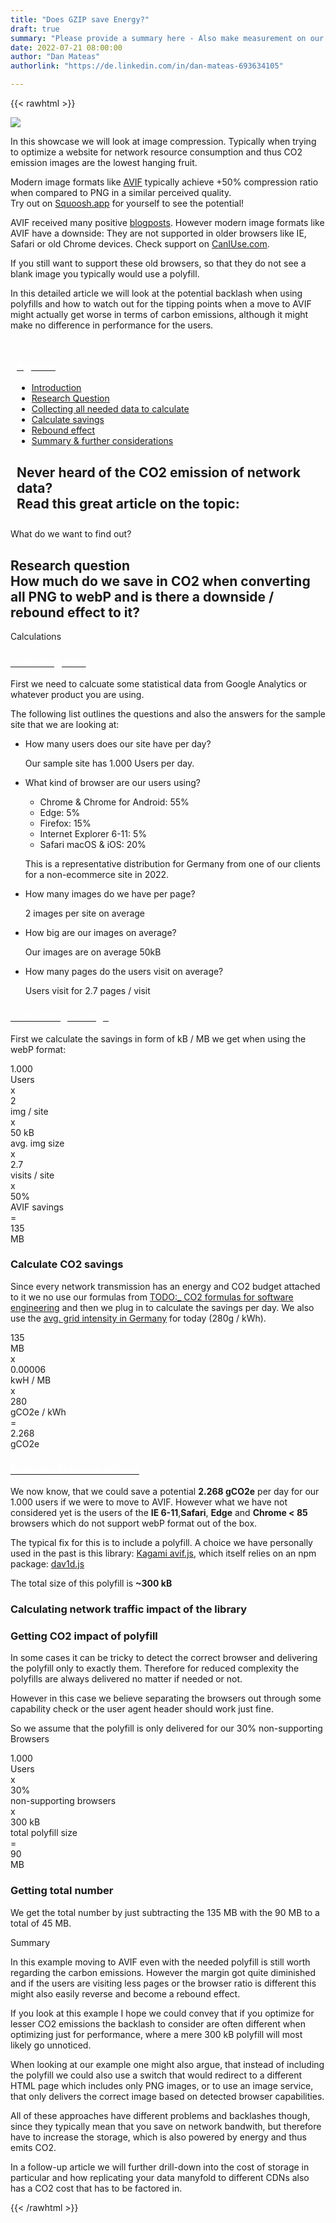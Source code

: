 ```yaml
---
title: "Does GZIP save Energy?"
draft: true
summary: "Please provide a summary here - Also make measurement on our website! Apex Container"
date: 2022-07-21 08:00:00
author: "Dan Mateas"
authorlink: "https://de.linkedin.com/in/dan-mateas-693634105"

---
```


{{< rawhtml >}}
                <div class="ui container ">
                    <img class="ui small floated left rounded bordered image" src="/img/showcases/avif.webp">
                    <p>
                        In this showcase we will look at image compression. Typically when trying to optimize a website for network resource consumption and thus CO2 emission images are the lowest hanging fruit.
                    </p>
                    <p>
                        Modern image formats like <a href="https://de.wikipedia.org/wiki/AVIF">AVIF</a> typically achieve +50% compression ratio when compared to PNG in a similar perceived quality. <br>Try out on <a href="https://squoosh.app">Squoosh.app</a> for yourself to see the potential!
                    </p>
                    <p>AVIF received many positive <a href="https://2020.derekshirk.com/posts/improving-performance-with-avif-image-compression/">blogposts</a>. However modern image formats like AVIF have a downside: They are not supported in older browsers like IE, Safari or old Chrome devices. Check support on <a href="https://caniuse.com/avif">CanIUse.com</a>.
                    </p>
                    <p>If you still want to support these old browsers, so that they do not see a blank image you typically would use a polyfill.</p>
                    <p>In this detailed article we will look at the potential backlash when using polyfills and how to watch out for the tipping points when a move to AVIF might actually get worse in terms of carbon emissions, although it might make no difference in performance for the users.</p>
                </div>
            </div>
         </div>
    </section><!-- end about -->
    <section class="single-page bg-two"><div id="ancla1"></div>
        <div class="section-two" style="padding: 10px;">
            <div class="data-content-one">
            <div class="ui segment raised">
                <div class="header">
                    <a class="ui red ribbon label" href="#">
                        <h3 style="color: #fff;">Agenda</h3>
                    </a>
                </div>
                <ul class="ui list">
                    <li class="item">
                        <i class="right triangle icon"></i>
                        <div class="content">
                            <div class="header">
                                <a href="#research-question">Introduction</a>
                            </div>
                        </div>
                    </li>
                        <li class="item">
                            <i class="right triangle icon"></i>
                            <div class="content">
                                <div class="header">
                                    <a href="#research-question">Research Question</a>
                                </div>
                            </div>
                        </li>
                        <li class="item">
                            <i class="right triangle icon"></i>
                            <div class="content">
                                <div class="header">
                                    <a href="#collecting-data">Collecting all needed data to calculate</a>
                                </div>
                            </div>
                        </li>
                        <li class="item">
                            <i class="right triangle icon"></i>
                            <div class="content">
                                <div class="header">
                                    <a href="#calculating-savings">Calculate savings</a>
                                </div>
                            </div>
                        </li>
                        <li class="item">
                            <i class="right triangle icon"></i>
                            <div class="content">
                                <div class="header">
                                    <a href="#rebound-effects">Rebound effect</a>
                                </div>
                            </div>
                        </li>
                        <li class="item">
                            <i class="right triangle icon"></i>
                            <div class="content">
                                <div class="header">
                                    <a href="#summary">Summary & further considerations</a>
                                </div>
                            </div>
                        </li>
                    </ul>
                </div>
                <div class="ui message" id="research-question">
                    <h2 class="ui header">
                        <i class="help icon"></i>
                        <div class="content">
                             Never heard of the CO2 emission of network data?
                            <div class="sub header">Read this great article on the topic:</div>
                        </div>
                    </h2>
                </div>
            </div>
         </div>
    </section><!-- end about -->
    <section class="single-page bg-one" style=""><div id="ancla1"></div>
        <div class="section-two">
            <div class="title-one">What do we want to find out?</div>
            <div class="separator"><div class="line line-1"></div></div>
            <div class="data-content-one">
                <div class="ui segment inverted" id="research-question">
                    <h2 class="ui header">
                        <i class="graduation cap icon"></i>
                        <div class="content">
                            Research question
                            <div class="sub header">How much do we save in CO2 when converting all PNG to webP and is there a downside / rebound effect to it?</div>
                        </div>
                    </h2>
                </div>
            </div>
         </div>
    </section><!-- end about -->
    <section class="single-page bg-two" style=""><div id="ancla1"></div>
        <div class="section-two">
            <div class="title-two">Calculations</div>
            <div class="separator"><div class="line line-1"></div></div>
            <div class="data-content-one">
                <div class="ui segment" id="collecting-data">
                    <div class="header">
                        <a class="ui blue ribbon label" href="#collecting-data">
                            <h3 style="color: #fff;">Collecting data</h3>
                        </a>
                    </div>
                    <p>First we need to calcuate some statistical data from Google Analytics or whatever product you are using.</p>
                    <p>The following list outlines the questions and also the answers for the sample site that we are looking at:</p>
                    <ul class="ui large divided list">
                        <li class="item">
                            <i class="right triangle icon"></i>
                            <div class="content">
                                <div class="header">How many users does our site have per day?</div>
                                <p>Our sample site has 1.000 Users per day.</p>
                            </div>
                        </li>
                        <li class="item">
                            <i class="right triangle icon"></i>
                            <div class="content">
                                <div class="header">What kind of browser are our users using?</div>
                                <div class="content">
                                    <ul>
                                        <li>Chrome & Chrome for Android: 55%</li>
                                        <li>Edge: 5%</li>
                                        <li>Firefox: 15%</li>
                                        <li>Internet Explorer 6-11: 5%</li>
                                        <li>Safari macOS & iOS: 20%</li>
                                    </ul>
                                    <p>This is a representative distribution for Germany from one of our clients for a non-ecommerce site in 2022.</p>
                                </div>
                            </div>
                        </li>
                        <li class="item">
                            <i class="right triangle icon"></i>
                            <div class="content">
                                <div class="header">How many images do we have per page?</div>
                                <p>2 images per site on average</p>
                            </div>
                        </li>
                        <li class="item">
                            <i class="right triangle icon"></i>
                            <div class="content">
                                <div class="header">How big are our images on average?</div>
                                <p>Our images are on average 50kB</p>
                            </div>
                        </li>
                        <li class="item">
                            <i class="right triangle icon"></i>
                            <div class="content">
                                <div class="header">How many pages do the users visit on average?</div>
                                <p>Users visit for 2.7 pages / visit</p>
                            </div>
                        </li>
                    </ul>
                </div>
                <div class="ui segment" id="calculating-savings">
                    <div class="header">
                        <a class="ui orange ribbon label" href="#calculating savings">
                            <h3 style="color: #fff;">Caclulating savings</h3>
                        </a>
                    </div>
                    <p>First we calculate the savings in form of kB / MB we get when using the webP format:</p>
                    <div class="ui mini statistics">
                        <div class="statistic">
                            <div class="value">1.000</div>
                            <div class="label">Users</div>
                        </div>
                        <div class="statistic gc-stats-multiply"><div class="value">x</div></div>
                        <div class="statistic">
                            <div class="value">2</div>
                            <div class="label">img / site</div>
                        </div>
                        <div class="statistic gc-stats-multiply"><div class="value">x</div></div>
                        <div class="statistic">
                            <div class="value">50 kB</div>
                            <div class="label">avg. img size</div>
                        </div>
                        <div class="statistic gc-stats-multiply"><div class="value">x</div></div>
                        <div class="statistic">
                            <div class="value">2.7</div>
                            <div class="label">visits / site</div>
                        </div>
                        <div class="statistic">
                            <div class="value" style="text-transform: lowercase;">x</div>
                        </div>
                        <div class="statistic">
                            <div class="value">50%</div>
                            <div class="label">AVIF savings</div>
                        </div>
                        <div class="statistic">
                            <div class="value" style="text-transform: lowercase;">=</div>
                        </div>
                        <div class="statistic">
                            <div class="value">135</div>
                            <div class="label">MB</div>
                        </div>
                    </div>
                    <h3>Calculate CO2 savings</h3>
                    <p>Since every network transmission has an energy and CO2 budget attached to it we no use our formulas from <a href="#TODO">TODO:_ CO2 formulas for software engineering</a> and then we plug in to calculate the savings per day. We also use the <a href="https://app.electricitymaps.com/zone/DE">avg. grid intensity in Germany</a> for today (280g / kWh).</p>
                    <div class="ui mini statistics">
                        <div class="statistic">
                            <div class="value">135</div>
                            <div class="label">MB</div>
                        </div>
                        <div class="statistic gc-stats-multiply"><div class="value">x</div></div>
                        <div class="statistic">
                            <div class="value">0.00006</div>
                            <div class="label">kwH / MB</div>
                        </div>
                        <div class="statistic gc-stats-multiply"><div class="value">x</div></div>
                        <div class="statistic">
                            <div class="value">280</div>
                            <div class="label">gCO2e / kWh</div>
                        </div>
                        <div class="statistic gc-stats-multiply">
                            <div class="value">=</div>
                        </div>
                        <div class="statistic">
                            <div class="value">2.268</div>
                            <div class="label">gCO2e</div>
                        </div>
                    </div>
                </div>
                <div class="ui segment" id="rebound-effects">
                    <div class="header">
                        <a class="ui red ribbon label" href="#rebound-effects">
                            <h3 style="color: #fff;">Potential Rebound effects</h3>
                        </a>
                    </div>
                    <p></p>
                    <p>We now know, that we could save a potential <strong>2.268 gCO2e</strong> per day for our 1.000 users if we were to move to AVIF. However what we have not considered yet is the users of the <strong>IE 6-11</strong>,<strong>Safari</strong>, <strong>Edge</strong> and <strong>Chrome < 85</strong> browsers which do not support webP format out of the box.</p>
                    <p>The typical fix for this is to include a polyfill. A choice we have personally used in the past is this library: <a href="https://github.com/Kagami/avif.js">Kagami avif.js</a>, which itself relies on an npm package: <a href="https://www.npmjs.com/package/dav1d.js">dav1d.js</a></p>
                    <p>The total size of this polyfill is <strong>~300 kB</strong></p>
                    <h3>Calculating network traffic impact of the library</h3>
                    <h3>Getting CO2 impact of polyfill</h3>
                    <p>In some cases it can be tricky to detect the correct browser and delivering the polyfill only to exactly them. Therefore for reduced complexity the polyfills are always delivered no matter if needed or not.</p>
                    <p>However in this case we believe separating the browsers out through some capability check or the user agent header should work just fine.</p>
                    <p>So we assume that the polyfill is only delivered for our 30% non-supporting Browsers</p>
                    <div class="ui mini statistics">
                        <div class="statistic">
                            <div class="value">1.000</div>
                            <div class="label">Users</div>
                        </div>
                        <div class="statistic gc-stats-multiply"><div class="value">x</div></div>
                        <div class="statistic">
                            <div class="value">30%</div>
                            <div class="label">non-supporting browsers</div>
                        </div>
                        <div class="statistic gc-stats-multiply"><div class="value">x</div></div>
                        <div class="statistic">
                            <div class="value">300 kB</div>
                            <div class="label">total polyfill size</div>
                        </div>
                        <div class="statistic">
                            <div class="value" style="text-transform: lowercase;">=</div>
                        </div>
                        <div class="statistic">
                            <div class="value">90</div>
                            <div class="label">MB</div>
                        </div>
                    </div>
                    <h3>Getting total number</h3>
                    <p>We get the total number by just subtracting the 135 MB with the 90 MB to a total of 45 MB.</p>
                </div>
            </div>
         </div>
    </section><!-- end about -->
    <section class="single-page bg-one" id="summary">
        <div class="section-two">
            <div class="title-one">Summary</div>
            <div class="separator"><div class="line line-1"></div></div>
            <div class="data-content-one">
                <p>In this example moving to AVIF even with the needed polyfill is still worth regarding the carbon emissions. However the margin got quite diminished and if the users are visiting less pages or the browser ratio is different this might also easily reverse and become a rebound effect.</p>
                <p>If you look at this example I hope we could convey that if you optimize for lesser CO2 emissions the backlash to consider are often different when optimizing just for performance, where a mere 300 kB polyfill will most likely go unnoticed.</p>
                <p>When looking at our example one might also argue, that instead of including the polyfill we could also use a switch that would redirect to a different HTML page which includes only PNG images, or to use an image service, that only delivers the correct image based on detected browser capabilities.</p>
                <p>All of these approaches have different problems and backlashes though, since they typically mean that you save on network bandwith, but therefore have to increase the storage, which is also powered by energy and thus emits CO2.</p>
                <p>In a follow-up article we will further drill-down into the cost of storage in particular and how replicating your data manyfold to different CDNs also has a CO2 cost that has to be factored in.</p>
{{< /rawhtml >}}
